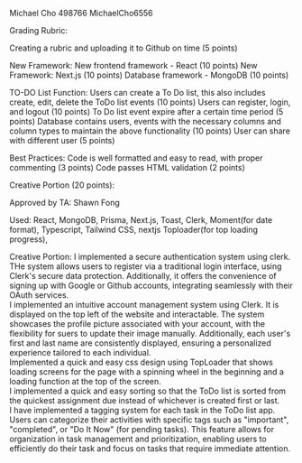 Michael Cho 498766 MichaelCho6556

Grading Rubric:

Creating a rubric and uploading it to Github on time (5 points)

New Framework: New frontend framework - React (10 points) New Framework: Next.js (10 points) Database framework - MongoDB (10 points)

TO-DO List Function: Users can create a To Do list, this also includes create, edit, delete the ToDo list events (10 points) Users can register, login, and logout (10 points) To Do list event expire after a certain time period (5 points) Database contains users, events with the necessary columns and column types to maintain the above functionality (10 points) User can share with different user (5 points)

Best Practices: Code is well formatted and easy to read, with proper commenting (3 points) Code passes HTML validation (2 points)

Creative Portion (20 points):

Approved by TA: Shawn Fong

Used: React, MongoDB, Prisma, Next.js, Toast, Clerk, Moment(for date format), Typescript, Tailwind CSS, nextjs Toploader(for top loading progress),

Creative Portion:
    I implemented a secure authentication system using clerk. THe system allows users to register via a traditional login interface, using Clerk's secure data protection. Additionally, it offers the convenience of signing up with Google or Github accounts, integrating seamlessly with their OAuth services.<br>
    I implemented an intuitive account management system using Clerk. It is displayed on the top left of the website and interactable. The system showcases the profile picture associated with your account, with the flexibility for suers to update their image manually. Additionally, each user's first and last name are consistently displayed, ensuring a personalized experience tailored to each individual.<br>
    Implemented a quick and easy css design using TopLoader that shows loading screens for the page with a spinning wheel in the beginning and a loading function at the top of the screen.<br>
    I implemented a quick and easy sorting so that the ToDo list is sorted from the quickest assignment due instead of whichever is created first or last.<br>
    I have implemented a tagging system for each task in the ToDo list app. Users can categorize their activities with specific tags such as "important", "completed", or "Do It Now" (for pending tasks). This feature allows for organization in task management and prioritization, enabling users to efficiently do their task and focus on tasks that require immediate attention.


